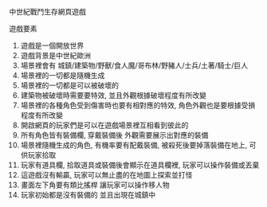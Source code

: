 中世紀戰鬥生存網頁遊戲

遊戲要素
1.  遊戲是一個開放世界
2.  遊戲背景是中世紀歐洲
3.  場景裡會有 城鎮/建築物/野獸/食人魔/哥布林/野豬人/士兵/土著/騎士/巨人
4.  場景裡的一切都是隨機生成
5.  場景裡的一切都是可以被破壞的
6.  建築物被破壞時需要要特效,  並且外觀根據破壞程度有所改變
7.  場景裡的各種角色受到傷害時也要有相對應的特效, 角色外觀也是要根據受損程度有所改變
8.  開啟網頁的玩家們是可以在遊戲場景裡互相看到彼此的
9.  所有角色皆有裝備欄,  穿戴裝備後 外觀需要展示出對應的裝備
10.  場景裡隨機生成的角色, 有機率要有配戴裝備, 被殺死後要掉落裝備在地上, 可供玩家拾取
11.  玩家有道具欄,  拾取道具或裝備後會顯示在道具欄裡,  玩家可以操作裝備或丟棄
12.  這遊戲沒有輸贏,  玩家可以無止盡的在地圖上探索並打怪
13.  畫面左下角要有類比搖桿  讓玩家可以操作移人物
14.  玩家初始都是沒有裝備的  並且出現在城鎮中
